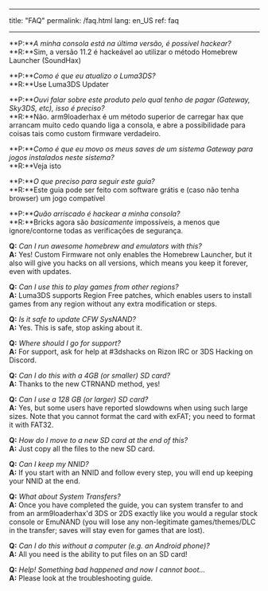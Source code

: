 * * *

title: "FAQ" permalink: /faq.html lang: en_US ref: faq

* * *

<a name="faq_latestfw" />**P:***A minha consola está na última versão, é possível hackear?*  
**R:**Sim, a versão 11.2 é hackeável ao utilizar o método Homebrew Launcher (SoundHax)</a>

<a name="faq_updatecfw" />**P:***Como é que eu atualizo o Luma3DS?*  
**R:**Use Luma3DS Updater

<a name="faq_gatewaysky" />**P:***Ouvi falar sobre este produto pelo qual tenho de pagar (Gateway, Sky3DS, etc), isso é preciso?*  
**R:**Não. arm9loaderhax é um método superior de carregar hax que arrancam muito cedo quando liga a consola, e abre a possibilidade para coisas tais como custom firmware verdadeiro.

<a name="faq_gatewaysaves" />**P:***Como é que eu movo os meus saves de um sistema Gateway para jogos instalados neste sistema?*  
**R:**Veja isto</a>

<a name="faq_need" />**P:***O que preciso para seguir este guia?*  
**R:**Este guia pode ser feito com software grátis e (caso não tenha browser) um jogo compatível

<a name="faq_risky" />**P:***Quão arriscado é hackear a minha consola?*  
**R:**Bricks agora são *basicamente* impossíveis, a menos que ignore/contorne todas as verificações de segurança.

<a name="faq_homebrew" />**Q:** *Can I run awesome homebrew and emulators with this?*  
**A:** Yes! Custom Firmware not only enables the Homebrew Launcher, but it also will give you hacks on all versions, which means you keep it forever, even with updates.

<a name="faq_regionfree" />**Q:** *Can I use this to play games from other regions?*  
**A:** Luma3DS supports Region Free patches, which enables users to install games from any region without any extra modification or steps.

<a name="faq_updates" />**Q:** *Is it safe to update CFW SysNAND?*  
**A:** Yes. This is safe, stop asking about it.

<a name="faq_support" />**Q:** *Where should I go for support?*  
**A:** For support, ask for help at #3dshacks on Rizon IRC</a> or 3DS Hacking on Discord</a>.

<a name="faq_le4gbsd" />**Q:** *Can I do this with a 4GB (or smaller) SD card?*  
**A:** Thanks to the new CTRNAND method, yes!

<a name="faq_ge128gbsd" />**Q:** *Can I use a 128 GB (or larger) SD card?*  
**A:** Yes, but some users have reported slowdowns when using such large sizes. Note that you cannot format the card with exFAT; you need to format it with FAT32.

<a name="faq_movesd" />**Q:** *How do I move to a new SD card at the end of this?*  
**A:** Just copy all the files to the new SD card.

<a name="faq_NNID" />**Q:** *Can I keep my NNID?*  
**A:** If you start with an NNID and follow every step, you will end up keeping your NNID at the end.

<a name="faq_systransfer" />**Q:** *What about System Transfers?*  
**A:** Once you have completed the guide, you can system transfer to and from an arm9loaderhax'd 3DS or 2DS exactly like you would a regular stock console or EmuNAND (you will lose any non-legitimate games/themes/DLC in the transfer; saves will stay even for games that are lost).

<a name="faq_nopc" />**Q:** *Can I do this without a computer (e.g. an Android phone)?*  
**A:** All you need is the ability to put files on an SD card!

<a name="faq_problem" />**Q:** *Help! Something bad happened and now I cannot boot...*  
**A:** Please look at the troubleshooting guide</a>.